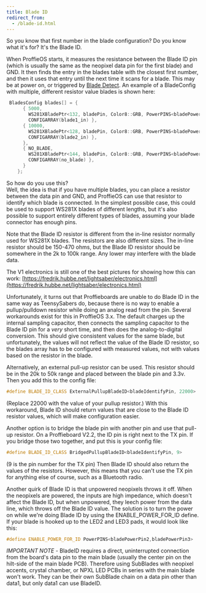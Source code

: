 ```yaml
---
title: Blade ID
redirect_from:
  - /blade-id.html
---
```

So you know that first number in the blade configuration?
Do you know what it's for?
It's the Blade ID.

When ProffieOS starts, it measures the resistance between the Blade ID pin (which is usually the same as the neopixel data pin for the first blade) and GND. It then finds the entry in the blades table with the closest first number, and then it uses that entry until the next time it scans for a blade. This may be at power on, or triggered by [Blade Detect](blade-detect.html).
An example of a BladeConfig with multiple, different resistor value blades is shown here:
```cpp
 BladesConfig blades[] = {
      { 5000,
        WS281XBladePtr<132, bladePin, Color8::GRB, PowerPINS<bladePowerPin2, bladePowerPin3> >(),
        CONFIGARRAY(blade1_in) },
      { 10000,
        WS281XBladePtr<128, bladePin, Color8::GRB, PowerPINS<bladePowerPin2, bladePowerPin3> >(),
        CONFIGARRAY(blade2_in) },
      },
      { NO_BLADE,
        WS281XBladePtr<144, bladePin, Color8::GRB, PowerPINS<bladePowerPin2, bladePowerPin3> >(),
        CONFIGARRAY(no_blade) },
      }
    };
```
 
So how do you use this?  
Well, the idea is that if you have multiple blades, you can place a resistor between the data pin and GND, and ProffieOS can use that resistor to identify which blade is connected. In the simplest possible case, this could be used to support WS281X blades of different lengths, but it's also possible to support entirely different types of blades, assuming your blade connector has enough pins.

Note that the Blade ID resistor is different from the in-line resistor normally used for WS281X blades. The resistors are also different sizes. The in-line resistor should be 150-470 ohms, but the Blade ID resistor should be somewhere in the 2k to 100k range. Any lower may interfere with the blade data.

The V1 electronics is still one of the best pictures for showing how this can work: [https://fredrik.hubbe.net/lightsaber/electronics.html](https://fredrik.hubbe.net/lightsaber/electronics.html)

Unfortunately, it turns out that Proffieboards are unable to do Blade ID in the same way as TeensySabers do, because there is no way to enable a pullup/pulldown resistor while doing an analog read from the pin. Several workarounds exist for this in ProffieOS 3.x. The default charges up the internal sampling capacitor, then connects the sampling capacitor to the Blade ID pin for a *very* short time, and then does the analog-to-digital conversion. This should give consistent values for the same blade, but unfortunately, the values will not reflect the value of the Blade ID resistor, so the blades array has to be configured with measured values, not with values based on the resistor in the blade.

Alternatively, an external pull-up resistor can be used. This resistor should be in the 20k to 50k range and placed between the blade pin and 3.3v. Then you add this to the config file:

```cpp
#define BLADE_ID_CLASS ExternalPullupBladeID<bladeIdentifyPin, 22000>
```

(Replace 22000 with the value of your pullup resistor.) With this workaround, Blade ID should return values that are close to the Blade ID resistor values, which will make configuration easier.

Another option is to bridge the blade pin with another pin and use that pull-up resistor. On a Proffieboard V2.2, the ID pin is right next to the TX pin. If you bridge those two together, and put this is your config file:

```cpp
#define BLADE_ID_CLASS BridgedPullupBladeID<bladeIdentifyPin, 9>
```

(9 is the pin number for the TX pin) Then Blade ID should also return the values of the resistors. However, this means that you can't use the TX pin for anything else of course, such as a Bluetooth radio.

Another quirk of Blade ID is that unpowered neopixels throws it off. When the neopixels are powered, the inputs are high impedance, which doesn't affect the Blade ID, but when unpowered, they leech power from the data line, which throws off the Blade ID value. The solution is to turn the power on while we're doing Blade ID by using the ENABLE_POWER_FOR_ID define. If your blade is hooked up to the LED2 and LED3 pads, it would look like this:

```cpp
#define ENABLE_POWER_FOR_ID PowerPINS<bladePowerPin2,bladePowerPin3>
```

*IMPORTANT NOTE* - BladeID requires a direct, uninterrupted connection from the board's data pin to the main blade (usually the center pin on the hilt-side of the main blade PCB). Therefore using SubBlades with neopixel accents, crystal chamber, or NPXL LED PCBs in series with the main blade won't work. They can be their own SubBlade chain on a data pin other than data1, but only data1 can use BladeID.
